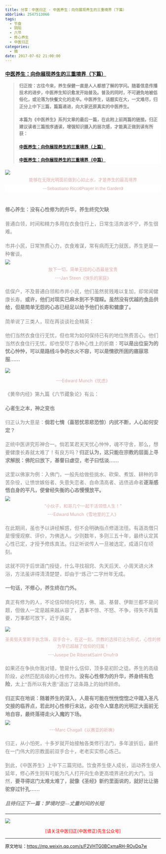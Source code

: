 ```yaml
---
title: 分享：中医归正 - 中医养生：向你展现养生的三重境界（下篇）
abbrlink: 2547513066
tags:
  - 节食
  - 阴阳
  - 六节
  - 修心养生
  - 中医归正
categories:
  - 摘
date: 2017-07-02 21:00:00
---
```

###  [中医养生：向你展现养生的三重境界（下篇）](https://mp.weixin.qq.com/s/F2VHTG0BCxmaRH-ROvDq7w "跳转至原文")

<div class="rich_media_content ">
                    <blockquote style="max-width: 100%; color: rgb(62, 62, 62); font-size: 16px; white-space: normal; box-sizing: border-box !important; word-wrap: break-word !important; background-color: rgb(255, 255, 255);"><p style="max-width: 100%; min-height: 1em; box-sizing: border-box !important; word-wrap: break-word !important;"><strong style="max-width: 100%; font-size: 14px; line-height: 22.399999618530273px; box-sizing: border-box !important; word-wrap: break-word !important;"><span style="max-width: 100%; font-family: 仿宋; color: rgb(136, 136, 136); box-sizing: border-box !important; word-wrap: break-word !important;">归正按：</span></strong><strong style="max-width: 100%; font-size: 14px; line-height: 22.399999618530273px; box-sizing: border-box !important; word-wrap: break-word !important;"><span style="max-width: 100%; font-family: 仿宋; color: rgb(136, 136, 136); box-sizing: border-box !important; word-wrap: break-word !important;">古往今来，养生保健一直是人人都想了解的学问。随着信息传播技术的进步，中医养生知识愈发开始普及。普及的同时，不可避免地被低俗化，或沦落为快餐文化的走卒。中医养生，话题实在大，一文难尽，归正分上中下三篇，篇篇递进，向大家还原真实的中医养生。</span></strong></p><p style="margin-top: 20px; margin-bottom: 20px; white-space: normal;"><strong style="max-width: 100%; font-size: 14px; line-height: 22.399999618530273px; box-sizing: border-box !important; word-wrap: break-word !important;"><span style="max-width: 100%; font-family: 仿宋; color: rgb(136, 136, 136); box-sizing: border-box !important; word-wrap: break-word !important;">本篇为《中医养生》系列文章的最后一篇，在此附上前两篇的链接。归正建议读者三篇按序通读，增强知识摄入的层次感，才能真正做到读有所获：</span></strong></p><p style="margin-top: 20px; margin-bottom: 20px; white-space: normal;"><a href="https://mp.weixin.qq.com/s?__biz=MzI5NzQzMzY5NQ==&amp;mid=2247483738&amp;idx=1&amp;sn=6df0bdc658a3b47de077234414598f00&amp;chksm=ecb46e6adbc3e77cd332210d6f326203cf603c202baf801667d165b88af8f9d634a9b80d2e68&amp;scene=21#wechat_redirect" target="_blank" style="text-decoration: underline;"><span style="text-decoration: underline;"><strong style="max-width: 100%; font-size: 14px; line-height: 22.399999618530273px; box-sizing: border-box !important; word-wrap: break-word !important;"><span style="text-decoration: underline; max-width: 100%; font-family: 仿宋; box-sizing: border-box !important; word-wrap: break-word !important;">中医养生：向你展现养生的三重境<span style="text-decoration: underline; max-width: 100%; font-family: 仿宋;"></span>界（上篇）</span></strong></span></a><br  /></p><p style="margin-top: 20px; margin-bottom: 20px; white-space: normal;"><span style="text-decoration: underline;"><strong style="max-width: 100%; font-size: 14px; line-height: 22.399999618530273px; box-sizing: border-box !important; word-wrap: break-word !important;"><span style="text-decoration: underline; max-width: 100%; font-family: 仿宋; color: rgb(136, 136, 136); box-sizing: border-box !important; word-wrap: break-word !important;"><a href="https://mp.weixin.qq.com/s?__biz=MzI5NzQzMzY5NQ==&amp;mid=2247483745&amp;idx=1&amp;sn=035a710be7acc8b12db19ca53af555fb&amp;chksm=ecb46e51dbc3e7470ffe47988023fc1b6c0a54d114a5aaede818f315b64afe00699447adfb60&amp;scene=21#wechat_redirect" target="_blank">中医养生：向你展现养生的三重境界（中篇）</a></span></strong></span></p></blockquote><p style="margin-bottom: 5px;"><img style="clear: both; display: block; margin:auto;" src="http://wx1.sinaimg.cn/large/8bf740e1gy1fjscj6vdlkj20hs0cm49u.jpg" data-ratio="0.7093333333333334" data-w="750"  /></p><p style="margin-bottom: 5px; margin-top: 5px; text-align: center;"><span style="color: rgb(215, 171, 169); font-size: 14px; line-height: 22.399999618530273px; text-align: center; font-family: Arial, 宋体; background-color: rgb(255, 255, 255);">能够在无限光明面前做到心如止水，才是养生的最高境界</span></p><p style="margin-top: 5px; font-weight: bold; font-size: 24px; max-width: 100%; white-space: normal; text-align: center; color: rgb(34, 30, 31); font-family: Arial, 宋体; line-height: normal; box-sizing: border-box !important; word-wrap: break-word !important; margin-bottom: 5px; background-color: rgb(255, 255, 255);"><span style="max-width: 100%; color: rgb(215, 171, 169); font-size: 14px; font-weight: 400; line-height: 22.399999618530273px; box-sizing: border-box !important; word-wrap: break-word !important;">---Sebastiano Ricci《Prayer in the Garden》</span></p><p style="margin-top: 5px; font-weight: bold; font-size: 24px; max-width: 100%; white-space: normal; color: rgb(34, 30, 31); font-family: Arial, 宋体; line-height: normal; box-sizing: border-box !important; word-wrap: break-word !important; background-color: rgb(255, 255, 255);"><span style="max-width: 100%; color: rgb(136, 136, 136); font-family: 仿宋; font-size: 16px; line-height: 1.6; font-weight: 400; box-sizing: border-box !important; word-wrap: break-word !important;"></span></p><hr style="max-width: 100%; color: rgb(62, 62, 62); font-size: 16px; white-space: normal; box-sizing: border-box !important; word-wrap: break-word !important; background-color: rgb(255, 255, 255);"  /><p style="margin-top: 15px; margin-bottom: 20px; font-weight: bold; font-size: 24px; max-width: 100%; white-space: normal; color: rgb(34, 30, 31); font-family: Arial, 宋体; line-height: normal; box-sizing: border-box !important; word-wrap: break-word !important; background-color: rgb(255, 255, 255);"><span style="color: rgb(136, 136, 136); font-family: 仿宋; font-size: 16px; line-height: 1.6;"></span></p><p style="margin-top: 20px; margin-bottom: 20px; white-space: normal;"><strong><span style="color: rgb(136, 136, 136); font-family: 仿宋; font-size: 16px; line-height: 1.6; background-color: rgb(255, 255, 255);">修心养生：没有心性修为的升华，养生终究欠缺</span></strong><br  /></p><p style="margin-top: 20px; margin-bottom: 20px;"><span style="color: rgb(136, 136, 136); font-family: 仿宋; font-size: 16px; line-height: 1.6; background-color: rgb(255, 255, 255);">普通白领，时间和精力多用在衣食住行上，日常生活奔波不宁，养生很难。</span></p><p style="margin-top: 20px; margin-bottom: 5px;"><span style="color: rgb(136, 136, 136); font-family: 仿宋; font-size: 16px; line-height: 1.6; background-color: rgb(255, 255, 255);">市井小民，日常煞费心力，衣食难谋，常有病而无力就医，养生更是一种奢谈。</span></p><p style="margin-top: 5px; margin-bottom: 5px;"><img style="clear: both; display: block; margin:auto;" src="http://wx1.sinaimg.cn/large/8bf740e1gy1fjscjmxejgj20hs0d97hr.jpg" data-ratio="0.7452631578947368" data-w="950" style="line-height: 1.6;"  /></p><p style="margin-top: 5px; margin-bottom: 5px; text-align: center;"><span style="max-width: 100%; color: rgb(215, 171, 169); font-size: 14px; font-weight: 400; line-height: 22.399999618530273px; box-sizing: border-box !important; word-wrap: break-word !important;">放下一切，简单无挂的心态最是宝贵</span></p><p style="margin-top: 5px; margin-bottom: 5px; text-align: center;"><span style="max-width: 100%; color: rgb(215, 171, 169); font-size: 14px; font-weight: 400; line-height: 22.399999618530273px; box-sizing: border-box !important; word-wrap: break-word !important;">---Jan Steen《快乐的家庭》</span></p><p style="margin-top: 20px; margin-bottom: 5px; text-align: left;"><span style="color: rgb(136, 136, 136); font-family: 仿宋; font-size: 16px; line-height: 1.6; background-color: rgb(255, 255, 255);">低保户，不及普通白领和市井小民，他们虽然贫贱难以复加，却常闻健康长寿。</span><strong style="color: rgb(136, 136, 136); font-family: 仿宋; font-size: 16px; line-height: 1.6;">或许，他们对现实已麻木到不予理睬。虽然没有优越的食品供给，但是简单无怨的心态已经足以给予他们长寿和健康了。</strong></p><p style="margin-top: 20px; margin-bottom: 5px; text-align: left;"><span style="color: rgb(136, 136, 136); font-family: 仿宋; font-size: 16px; line-height: 1.6; background-color: rgb(255, 255, 255);">简单说了三类人，现在再谈谈社会精英：</span></p><p style="margin-top: 20px; margin-bottom: 5px; text-align: left;"><span style="color: rgb(136, 136, 136); font-family: 仿宋; font-size: 16px; line-height: 1.6; background-color: rgb(255, 255, 255);">他们当然衣食住行无忧，但也常为如何保持已有的地位煞费苦心。他们当然衣食住行无忧，却也受尽了各种心性上的折磨：</span><strong style="color: rgb(136, 136, 136); font-family: 仿宋; font-size: 16px; line-height: 1.6;">可以是出位妄为的忧心忡忡，可以是路线斗争的水火不容，可以是情欲所困的寤寐思服……</strong></p><p><img style="clear: both; display: block; margin:auto;" src="http://wx1.sinaimg.cn/large/8bf740e1gy1fjscjztpmaj20hs0k8h6e.jpg" data-ratio="1.1378848728246318" data-w="747"  /></p><p style="margin-top: 5px; margin-bottom: 5px; text-align: center;"><span style="max-width: 100%; color: rgb(215, 171, 169); font-size: 14px; font-weight: 400; line-height: 22.399999618530273px; box-sizing: border-box !important; word-wrap: break-word !important;">---Edward Munch《忧虑》</span></p><p style="margin-top: 20px; margin-bottom: 5px; text-align: left;"><span style="color: rgb(136, 136, 136); font-family: 仿宋; font-size: 16px; line-height: 1.6; background-color: rgb(255, 255, 255);">《黄帝内经》第九篇《六节藏象论》有云：</span></p><p style="margin-top: 20px; margin-bottom: 5px; text-align: left;"><strong style="color: rgb(136, 136, 136); font-family: 仿宋; font-size: 16px; line-height: 1.6;">心者生之本，神之变也</strong></p><p style="margin-top: 20px; margin-bottom: 5px; text-align: left;"><span style="color: rgb(136, 136, 136); font-family: 仿宋; font-size: 16px; line-height: 1.6; background-color: rgb(255, 255, 255);">归正认为大意是：</span><strong style="color: rgb(136, 136, 136); font-family: 仿宋; font-size: 16px; line-height: 1.6;">倘若七情（喜怒忧思悲恐惊）内扰不断，人心如何安定？</strong></p><p style="margin-top: 20px; margin-bottom: 5px; text-align: left;"><span style="color: rgb(136, 136, 136); font-family: 仿宋; font-size: 16px; line-height: 1.6; background-color: rgb(255, 255, 255);">正统中医讲究形神合一。倘若某君天天忧心忡忡，魂不守舍，那么，想要健康长寿就太难了！有良方吗？</span><strong style="color: rgb(136, 136, 136); font-family: 仿宋; font-size: 16px; line-height: 1.6;">归正认为，这只能在宗教的层面上寻求解脱：佛陀曰放下，基督曰虚空，老子曰恬淡……</strong></p><p style="margin-top: 20px; margin-bottom: 5px; text-align: left;"><span style="color: rgb(136, 136, 136); font-family: 仿宋; font-size: 16px; line-height: 1.6; background-color: rgb(255, 255, 255);">这里以佛家为例：入佛门，一般先给做些挑水、砍柴、煮饭、耕种的辛苦杂役，让愤世嫉俗者、失意失恋者、自命清高者、逃债逃命者</span><strong style="color: rgb(136, 136, 136); font-family: 仿宋; font-size: 16px; line-height: 1.6;">逐渐感悟自身的平凡，使曾经失衡的心态慢慢放平。</strong></p><p style="margin-top: 5px; margin-bottom: 5px;"><img style="clear: both; display: block; margin:auto;" src="http://wx1.sinaimg.cn/large/8bf740e1gy1fjsck7quw2j20hs0ejwvm.jpg" data-ratio="0.8175" data-w="800" style="line-height: 1.6;"  /></p><p style="margin-top: 5px; margin-bottom: 5px; text-align: center;"><span style="max-width: 100%; color: rgb(215, 171, 169); font-size: 14px; font-weight: 400; line-height: 22.399999618530273px; box-sizing: border-box !important; word-wrap: break-word !important;">“小伙子，和哥几个一起干活领悟人生！”<br  /></span></p><p style="margin-top: 5px; margin-bottom: 5px; text-align: center;"><span style="max-width: 100%; color: rgb(215, 171, 169); font-size: 14px; font-weight: 400; line-height: 22.399999618530273px; box-sizing: border-box !important; word-wrap: break-word !important;">---Edward Munch《雪地里的工人》</span></p><p style="margin-top: 20px; margin-bottom: 5px; text-align: left;"><span style="color: rgb(136, 136, 136); font-family: 仿宋; font-size: 16px; line-height: 1.6; background-color: rgb(255, 255, 255);">在此期间，虽也予以讲经解惑，但不会明确指点修道法径。有道高僧只是慢慢观察、评价，为佛选人。少则数年，多则三五十年，最终认定其心性已定，才授予修炼真法。归正听说传人一旦被选定，成道只在顷刻。</span></p><p style="margin-top: 20px; margin-bottom: 5px; text-align: left;"><span style="color: rgb(136, 136, 136); font-family: 仿宋; font-size: 16px; line-height: 1.6; background-color: rgb(255, 255, 255);">这就不同于后世道门授徒，什么寻找祖窍、先天后天、小周天进火沐浴，方法虽讲得清清楚楚，却由于“炼己”二字卅年无成。</span></p><p style="margin-top: 20px; margin-bottom: 5px; text-align: left;"><strong style="color: rgb(136, 136, 136); font-family: 仿宋; font-size: 16px; line-height: 1.6;">一句话，不修心，养生终在门外。</strong></p><p style="margin-top: 20px; margin-bottom: 5px; text-align: left;"><span style="color: rgb(136, 136, 136); font-family: 仿宋; font-size: 16px; line-height: 1.6; background-color: rgb(255, 255, 255);">真正有修为的人，不论信仰倾向何方，佛、道、基督、伊斯兰都不是问题，但做人一定是越来越从容了，遇事不惊、不怒、不争，得失不再重要，万事都可放下，近于道矣。</span></p><p><img style="clear: both; display: block; margin:auto;" src="http://wx1.sinaimg.cn/large/8bf740e1gy1fjsckn2swuj20hs0ly17l.jpg" data-ratio="1.2342704149933066" data-w="747"  /></p><p style="margin-top: 5px; margin-bottom: 5px; text-align: center;"><span style="color:#d7aba9"><span style="font-size: 14px; line-height: 22.399999618530273px;">圣奥努夫里斯手执念珠，双手合十，在这一刻，宗教的选择已沦为形式，心性的修为早已超越了信仰的归属！</span></span></p><p style="margin-top: 5px; margin-bottom: 5px; text-align: center;"><span style="max-width: 100%; color: rgb(215, 171, 169); font-size: 14px; font-weight: 400; line-height: 22.399999618530273px; box-sizing: border-box !important; word-wrap: break-word !important;">---Jusepe De Ribera《Saint Onufri》</span></p><p style="margin-top: 20px; margin-bottom: 5px; text-align: left;"><span style="color: rgb(136, 136, 136); font-family: 仿宋; font-size: 16px; line-height: 1.6; background-color: rgb(255, 255, 255);">如果还在争执你我对错，管是什么信仰，顶多是初阶之徒。养生的高级阶段，必然匹配高级的心性修为。</span><strong style="color: rgb(136, 136, 136); font-family: 仿宋; font-size: 16px; line-height: 1.6;">没有心性修为的升华，养身终有危险</strong><span style="color: rgb(136, 136, 136); font-family: 仿宋; font-size: 16px; line-height: 1.6; background-color: rgb(255, 255, 255);">，太上“吾所以有大患”道出了这条路上的始终顾虑。</span></p><p style="margin-top: 20px; margin-bottom: 5px; text-align: left;"><strong style="line-height: 1.6;"><span style="color: rgb(136, 136, 136); font-family: 仿宋; font-size: 16px; line-height: 1.6; background-color: rgb(255, 255, 255);">归正实在地说：随着养生的深入，人是有可能在恍恍惚惚之中踏入圣凡交接的临界点，若此时心性修行未达，必在令人窒息的光明正大面前无地自容，最终落得走火入魔的下场。</span></strong></p><p style="margin-top: 5px; margin-bottom: 5px; text-align: center;"><img style="clear: both; display: block; margin:auto;" src="http://wx1.sinaimg.cn/large/8bf740e1gy1fjsckzekefj20cg0gvgxp.jpg" data-ratio="1.3549107142857142" data-w="448" style="text-align: center; line-height: 1.6;"  /></p><p style="margin-top: 5px; margin-bottom: 20px; text-align: center;"><span style="max-width: 100%; color: rgb(215, 171, 169); font-size: 14px; font-weight: 400; line-height: 22.399999618530273px; box-sizing: border-box !important; word-wrap: break-word !important;">---Marc Chagall《以赛亚的祈祷》</span></p><p style="margin-top: 20px; margin-bottom: 20px; text-align: left;"><span style="color: rgb(136, 136, 136); font-family: 仿宋; font-size: 16px; line-height: 1.6; background-color: rgb(255, 255, 255);">归正，从小怕死，十多岁就开始接触各类修行法门，多年波折后，最终在一门伟大的宗教面前双手合十，老老实实修心炼己。</span></p><p style="margin-top: 20px; margin-bottom: 20px;"><span style="color: rgb(136, 136, 136); font-family: 仿宋; font-size: 16px; line-height: 1.6; background-color: rgb(255, 255, 255);">到此，《中医养生》上中下三篇完结。饮食养生使人成长，运动养生使人延年，修心养生则有可能为凡人打开向生命更高境界进化的大门。当然，<strong>要寻得这门太难太难了，就像《圣经》新约里面说的，就好比让骆驼穿过针孔……</strong></span></p><p style="margin-top: 20px; margin-bottom: 20px;"><em><strong style="line-height: 1.6;"><span style="color: rgb(136, 136, 136); font-family: 仿宋; font-size: 16px; line-height: 1.6; background-color: rgb(255, 255, 255);">且待归正下一篇：梦境时空---丈量时间的长短</span></strong></em></p><hr  />
					<img style="clear: both; display: block; margin:auto;" src="http://wx1.sinaimg.cn/mw690/8bf740e1gy1fgqt1hfuomj20hs0bzmyp.jpg" /><p style="text-align: center; color: red">[请关注中医归正(中医修正)先生公众号]</p><hr />
                </div>

原文地址：https://mp.weixin.qq.com/s/F2VHTG0BCxmaRH-ROvDq7w